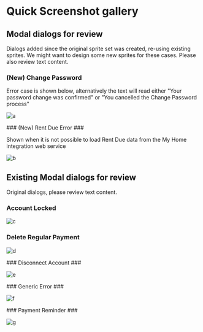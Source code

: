 # Quick Screenshot gallery #

## Modal dialogs for review ##

Dialogs added since the original sprite set was created, re-using existing sprites. We might want to design some new sprites for these cases. Please also review text content.

### (New) Change Password ###

Error case is shown below, alternatively the text will read either "Your password change was confirmed" or "You cancelled the Change Password process"

![a](https://nickplennox.github.io/assets/modals/286px/change-password.jpg)

### (New) Rent Due Error ###

Shown when it is not possible to load Rent Due data from the My Home integration web service

![b](https://nickplennox.github.io/assets/modals/286px/my-home-integration-api-down.jpg)

## Existing Modal dialogs for review ##

Original dialogs, please review text content.

### Account Locked ###

![c](https://nickplennox.github.io/assets/modals/286px/account-locked.jpg)

### Delete Regular Payment ###

![d](https://nickplennox.github.io/assets/modals/286px/delete-regular-payment.jpg)

### Disconnect Account ###

![e](https://nickplennox.github.io/assets/modals/286px/disconnect-account.jpg)

### Generic Error ###

![f](https://nickplennox.github.io/assets/modals/286px/generic-error.jpg)

### Payment Reminder ###

![g](https://nickplennox.github.io/assets/modals/286px/payment-reminder.jpg)
